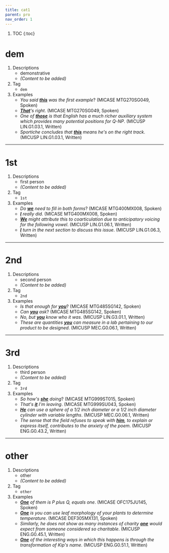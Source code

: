 ```yaml
---
title: cat1
parent: pro
nav_order: 1
---
```

1. TOC
{:toc}

# dem

1. Descriptions
    - demonstrative
    - *(Content to be added)*
2. Tag
    - `dem`
3. Examples
    - *You said <ins>**this**</ins> was the first example*? (MICASE MTG270SG049, Spoken)
    - *<ins>**That**</ins>'s right*. (MICASE MTG270SG049, Spoken) 
    - *One of <ins>**those**</ins> is that English has a much richer auxiliary system which provides many potential positions for Q-NP*. (MICUSP LIN.G1.03.1, Written)
    - *Sportiche concludes that <ins>**this**</ins> means he's on the right track*. (MICUSP LIN.G1.03.1, Written)

---

# 1st

1. Descriptions
    - first person
    - *(Content to be added)*
2. Tag
    - `1st`
3. Examples
    - *Do <ins>**we**</ins> need to fill in both forms*? (MICASE MTG400MX008, Spoken)
    - *<ins>**I**</ins> really did.* (MICASE MTG400MX008, Spoken)
    - *<ins>**We**</ins> might attribute this to coarticulation due to anticipatory voicing for the following vowel*. (MICUSP LIN.G1.06.1, Written)
    - *<ins>**I**</ins> turn in the next section to discuss this issue*. (MICUSP LIN.G1.06.3, Written)

---

# 2nd

1. Descriptions
    - second person
    - *(Content to be added)*
2. Tag
    - `2nd`
3. Examples
    - *Is that enough for <ins>**you**</ins>*? (MICASE MTG485SG142, Spoken)
    - *Can <ins>**you**</ins> ask*? (MICASE MTG485SG142, Spoken)
    - *No, but <ins>**you**</ins> know who it was*. (MICUSP LIN.G3.01.1, Written)
    - *These are quantities <ins>**you**</ins> can measure in a lab pertaining to our product to be designed*. (MICUSP MEC.G0.06.1, Written)

---

# 3rd

1. Descriptions
    - third person
    - *(Content to be added)*
2. Tag
    - `3rd`
3. Examples
    - *So how's <ins>**she**</ins> doing*? (MICASE MTG999ST015, Spoken)
    - *That's <ins>**it**</ins> I'm leaving*. (MICASE MTG999SU043, Spoken)
    - *<ins>**He**</ins> can use a sphere of a 1/2 inch diameter or a 1/2 inch diameter cylinder with variable lengths*. (MICUSP MEC.G0.06.1, Written)
    - *The sense that the field refuses to speak with <ins>**him**</ins>, to explain or express itself, contributes to the anxiety of the poem*. (MICUSP ENG.G0.43.2, Written)

---

# other

1. Descriptions
    - other
    - *(Content to be added)*
2. Tag
    - `other`
3. Examples
    - *<ins>**One**</ins> of them is P plus Q, equals one*. (MICASE OFC175JU145, Spoken)
    - *<ins>**One**</ins> is you can use leaf morphology of your plants to determine temperature*. (MICASE DEF305MX131, Spoken)
    - *Similarly, he does not show as many instances of charity <ins>**one**</ins> would expect from someone considered so charitable*. (MICUSP ENG.G0.45.1, Written)
    - *<ins>**One**</ins> of the interesting ways in which this happens is through the transformation of Kip's name*. (MICUSP ENG.G0.51.1, Written)

